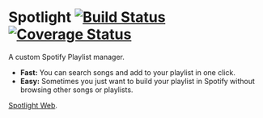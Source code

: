 # Spotlight [![Build Status](https://travis-ci.org/lkameya/spotlight.svg?branch=master)](https://travis-ci.org/lkameya/spotlight) [![Coverage Status](https://coveralls.io/repos/github/lkameya/spotlight/badge.svg?branch=master)](https://coveralls.io/github/lkameya/spotlight?branch=master)

A custom Spotify Playlist manager.

* **Fast:** You can search songs and add to your playlist in one click.
* **Easy:** Sometimes you just want to build your playlist in Spotify without browsing other songs or playlists.

[Spotlight Web](https://quiet-castle-21882.herokuapp.com/).

